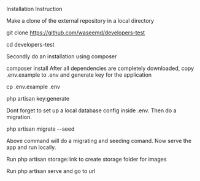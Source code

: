 Installation Instruction

Make a clone of the external repository in a local directory

git clone https://github.com/waseemd/developers-test

cd developers-test

Secondly do an installation using composer

composer install
After all dependencies are completely downloaded, copy .env.example to .env and generate key for the application

cp .env.example .env

php artisan key:generate

Dont forget to set up a local database config inside .env. Then do a migration.

php artisan migrate --seed

Above command will do a migrating and seeding comand. Now serve the app and run locally.

Run php artisan storage:link to create storage folder for images

Run php artisan serve and go to url
